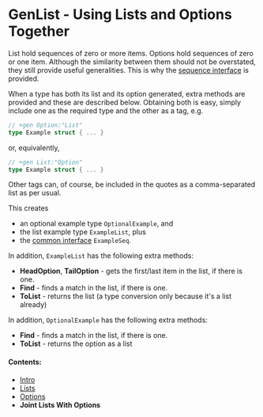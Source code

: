 # GenList - Using Lists and Options Together

List hold sequences of zero or more items. Options hold sequences of zero or one item. Although the similarity between
them should not be overstated, they still provide useful generalities. This is why the [sequence interface](README.md)
is provided.

When a type has both its list and its option generated, extra methods are provided and these are described below.
Obtaining both is easy, simply include one as the required type and the other as a tag, e.g.

````go
// +gen Option:"List"
type Example struct { ... }
````
or, equivalently,

````go
// +gen List:"Option"
type Example struct { ... }
````

Other tags can, of course, be included in the quotes as a comma-separated list as per usual.

This creates 

 * an optional example type `OptionalExample`, and 
 * the list example type `ExampleList`, plus 
 * the [common interface](README.md) `ExampleSeq`.

In addition, `ExampleList` has the following extra methods:

 * **HeadOption**, **TailOption** - gets the first/last item in the list, if there is one.
 * **Find** - finds a match in the list, if there is one.
 * **ToList** - returns the list (a type conversion only because it's a list already)

In addition, `OptionalExample` has the following extra methods:

 * **Find** - finds a match in the list, if there is one.
 * **ToList** - returns the option as a list

#### Contents:

 * [Intro](README.md)
 * [Lists](List.md)
 * [Options](Option.md)
 * **Joint Lists With Options**
